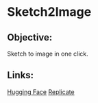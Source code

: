 # Sketch2Image

## Objective:
Sketch to image in one click.

## Links:
[Hugging Face](https://huggingface.co/GreeneryScenery)
[Replicate](https://replicate.com/greeneryscenery)
